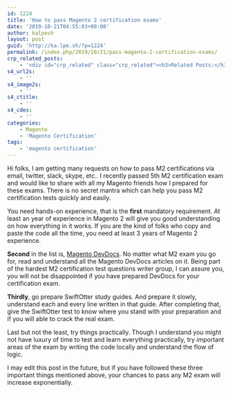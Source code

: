 ```yaml
---
id: 1224
title: 'How to pass Magento 2 certification exams'
date: '2019-10-21T04:55:03+00:00'
author: kalpesh
layout: post
guid: 'http://ka.lpe.sh/?p=1224'
permalink: /index.php/2019/10/21/pass-magento-2-certification-exams/
crp_related_posts:
    - '<div id="crp_related" class="crp_related"><h3>Related Posts:</h3><ul><li><a href="http://ka.lpe.sh/2018/08/13/magento-2-certified-professional-developer-exam-experience/"     class="crp_title">Magento 2 Certified Professional Developer Exam Experience</a></li><li><a href="http://ka.lpe.sh/2018/10/20/magento-2-certified-professional-developer-plus-workshop/"     class="crp_title">Magento 2 Certified Professional Developer Plus Workshop</a></li><li><a href="http://ka.lpe.sh/2019/04/28/magento-imagine-dev-exchange-2019/"     class="crp_title">Magento Imagine Dev Exchange 2019</a></li><li><a href="http://ka.lpe.sh/2019/06/09/magentoimagine2019-dev-exchange-recap-make-magento-secure/"     class="crp_title">#MagentoImagine2019 Dev Exchange Recap – Make Magento more secure</a></li><li><a href="http://ka.lpe.sh/2019/02/09/one-top-50-magento-contributors-2018/"     class="crp_title">I am one of the Top 50 Magento Contributors of 2018</a></li></ul></div>'
s4_url2s:
    - ''
s4_image2s:
    - ''
s4_ctitle:
    - ''
s4_cdes:
    - ''
categories:
    - Magento
    - 'Magento Certification'
tags:
    - 'magento certification'
---
```


Hi folks, I am getting many requests on how to pass M2 certifications via email, twitter, slack, skype, etc.. I recently passed 5th M2 certification exam and would like to share with all my Magento friends how I prepared for these exams. There is no secret mantra which can help you pass M2 certification tests quickly and easily.

You need hands-on experience, that is the **first** mandatory requirement. At least an year of experience in Magento 2 will give you good understanding on how everything in it works. If you are the kind of folks who copy and paste the code all the time, you need at least 3 years of Magento 2 experience.

**Second** in the list is, [Magento DevDocs](https://devdocs.magento.com). No matter what M2 exam you go for, read and understand all the Magento DevDocs articles on it. Being part of the hardest M2 certification test questions writer group, I can assure you, you will not be disappointed if you have prepared DevDocs for your certification exam.

**Thirdly**, go prepare SwiftOtter study guides. And prepare it slowly, understand each and every line written in that guide. After completing that, give the SwiftOtter test to know where you stand with your preparation and if you will able to crack the real exam.

Last but not the least, try things practically. Though I understand you might not have luxury of time to test and learn everything practically, try important areas of the exam by writing the code locally and understand the flow of logic.

I may edit this post in the future, but if you have followed these three important things mentioned above, your chances to pass any M2 exam will increase exponentially.